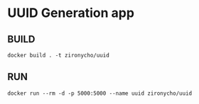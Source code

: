 # UUID Generation app

## BUILD
```
docker build . -t zironycho/uuid
```

## RUN 
```
docker run --rm -d -p 5000:5000 --name uuid zironycho/uuid
```
